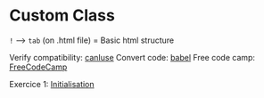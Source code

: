 # Custom Class

`!` --> `tab` (on .html file) = Basic html structure

Verify compatibility: [canIuse](https://caniuse.com)
Convert code: [babel](https://babeljs.io/)
Free code camp: [FreeCodeCamp](https://learn.freecodecamp.org/)

Exercice 1: [Initialisation](https://github.com/KevinTss/HYF/commit/3df623bae675b578607c75616cf4c2dc6e9bbe05)